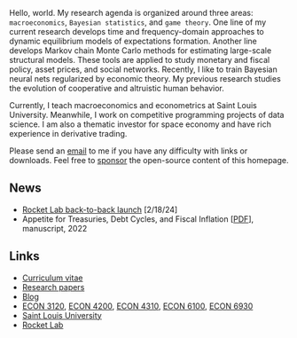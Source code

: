 Hello, world. My research agenda is organized around three areas: `macroeconomics`, `Bayesian statistics`, and `game theory`. One line of my current research develops time and frequency-domain approaches to dynamic equilibrium models of expectations formation. Another line develops Markov chain Monte Carlo methods for estimating large-scale structural models. These tools are applied to study monetary and fiscal policy, asset prices, and social networks. Recently, I like to train Bayesian neural nets regularized by economic theory. My previous research studies the evolution of cooperative and altruistic human behavior.

Currently, I teach macroeconomics and econometrics at Saint Louis University. Meanwhile, I work on competitive programming projects of data science. I am also a thematic investor for space economy and have rich experience in derivative trading.

Please send an [email](mailto:tanf@slu.edu) to me if you have any difficulty with links or downloads. Feel free to [sponsor](/sponsor.jpg) the open-source content of this homepage.

## News

* [Rocket Lab back-to-back launch](https://twitter.com/RocketLab/status/1759415414738853981) [2/18/24]
* Appetite for Treasuries, Debt Cycles, and Fiscal Inflation [[PDF](https://github.com/econdojo/papers/blob/main/pdf/BinUtil.pdf)], manuscript, 2022

## Links

* [Curriculum vitae](https://github.com/econdojo/econdojo/blob/main/Vitae.pdf)
* [Research papers](https://github.com/econdojo/papers)
* [Blog](https://github.com/econdojo/blog)
* [ECON 3120](https://github.com/econdojo/inter-macro), [ECON 4200](https://github.com/econdojo/money-econ), [ECON 4310](https://github.com/econdojo/open-econ), [ECON 6100](https://github.com/econdojo/py-bayes), [ECON 6930](https://github.com/econdojo/intro-nn)
* [Saint Louis University](https://twitter.com/SLU_Official)
* [Rocket Lab](https://www.rocketlabusa.com)
